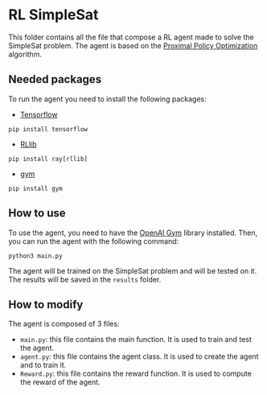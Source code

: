 # RL SimpleSat
This folder contains all the file that compose a RL agent made to solve the SimpleSat problem. The agent is based on the [Proximal Policy Optimization](https://arxiv.org/abs/1707.06347) algorithm.

## Needed packages
To run the agent you need to install the following packages:
- [Tensorflow](https://www.tensorflow.org/)
```
pip install tensorflow
```

- [RLlib](https://ray.readthedocs.io/en/latest/rllib.html)
```
pip install ray[rllib]
```
- [gym](https://gym.openai.com/)
```
pip install gym
```

## How to use
To use the agent, you need to have the [OpenAI Gym](https://gym.openai.com/) library installed. Then, you can run the agent with the following command:
```
python3 main.py
```
The agent will be trained on the SimpleSat problem and will be tested on it. The results will be saved in the `results` folder.

## How to modify
The agent is composed of 3 files:
- `main.py`: this file contains the main function. It is used to train and test the agent.
- `agent.py`: this file contains the agent class. It is used to create the agent and to train it.
- `Reward.py`: this file contains the reward function. It is used to compute the reward of the agent.